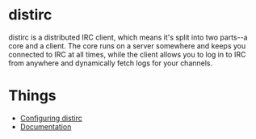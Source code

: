 # distirc

distirc is a distributed IRC client, which means it's split into two parts--a
core and a client. The core runs on a server somewhere and keeps you connected
to IRC at all times, while the client allows you to log in to IRC from anywhere
and dynamically fetch logs for your channels.

# Things
- [Configuring distirc](https://github.com/Forkk/distirc/wiki/Configuration)
- [Documentation](https://github.com/Forkk/distirc/wiki)
